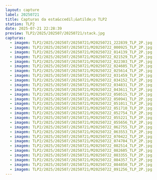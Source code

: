 ```yaml
---
layout: capture
label: 20250721
title: Capturas da esta&ccedil;&atilde;o TLP2
station: TLP2
date: 2025-07-21 22:28:39
preview: TLP2/2025/202507/20250721/stack.jpg
capturas:
  - imagem: TLP2/2025/202507/20250721/M20250721_222839_TLP_2P.jpg
  - imagem: TLP2/2025/202507/20250721/M20250722_000925_TLP_2P.jpg
  - imagem: TLP2/2025/202507/20250721/M20250722_014139_TLP_2P.jpg
  - imagem: TLP2/2025/202507/20250721/M20250722_021529_TLP_2P.jpg
  - imagem: TLP2/2025/202507/20250721/M20250722_022303_TLP_2P.jpg
  - imagem: TLP2/2025/202507/20250721/M20250722_024605_TLP_2P.jpg
  - imagem: TLP2/2025/202507/20250721/M20250722_025614_TLP_2P.jpg
  - imagem: TLP2/2025/202507/20250721/M20250722_031459_TLP_2P.jpg
  - imagem: TLP2/2025/202507/20250721/M20250722_034152_TLP_2P.jpg
  - imagem: TLP2/2025/202507/20250721/M20250722_034831_TLP_2P.jpg
  - imagem: TLP2/2025/202507/20250721/M20250722_043611_TLP_2P.jpg
  - imagem: TLP2/2025/202507/20250721/M20250722_050515_TLP_2P.jpg
  - imagem: TLP2/2025/202507/20250721/M20250722_050941_TLP_2P.jpg
  - imagem: TLP2/2025/202507/20250721/M20250722_051011_TLP_2P.jpg
  - imagem: TLP2/2025/202507/20250721/M20250722_051710_TLP_2P.jpg
  - imagem: TLP2/2025/202507/20250721/M20250722_052754_TLP_2P.jpg
  - imagem: TLP2/2025/202507/20250721/M20250722_055221_TLP_2P.jpg
  - imagem: TLP2/2025/202507/20250721/M20250722_055656_TLP_2P.jpg
  - imagem: TLP2/2025/202507/20250721/M20250722_062755_TLP_2P.jpg
  - imagem: TLP2/2025/202507/20250721/M20250722_063553_TLP_2P.jpg
  - imagem: TLP2/2025/202507/20250721/M20250722_070422_TLP_2P.jpg
  - imagem: TLP2/2025/202507/20250721/M20250722_074704_TLP_2P.jpg
  - imagem: TLP2/2025/202507/20250721/M20250722_082514_TLP_2P.jpg
  - imagem: TLP2/2025/202507/20250721/M20250722_082605_TLP_2P.jpg
  - imagem: TLP2/2025/202507/20250721/M20250722_083355_TLP_2P.jpg
  - imagem: TLP2/2025/202507/20250721/M20250722_084357_TLP_2P.jpg
  - imagem: TLP2/2025/202507/20250721/M20250722_084850_TLP_2P.jpg
  - imagem: TLP2/2025/202507/20250721/M20250722_091256_TLP_2P.jpg
---
```

